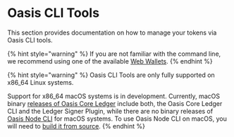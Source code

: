 # Oasis CLI Tools

This section provides documentation on how to manage your tokens via Oasis CLI tools.

{% hint style="warning" %}
If you are not familiar with the command line, we recommend using one of the available [Web Wallets](../web-wallets.md).
{% endhint %}

{% hint style="warning" %}
Oasis CLI Tools are only fully supported on x86\_64 Linux systems.

Support for x86\_64 macOS systems is in development. Currently, macOS binary [releases of Oasis Core Ledger](https://github.com/oasisprotocol/oasis-core-ledger/releases) include both, the Oasis Core Ledger CLI and the Ledger Signer Plugin, while  there are no binary releases of [Oasis Node CLI](../../run-a-node/prerequisites/oasis-node.md) for macOS systems. To use Oasis Node CLI on macOS, you will need to [build it from source](../../run-a-node/prerequisites/oasis-node.md#building-from-source).
{% endhint %}

## 

